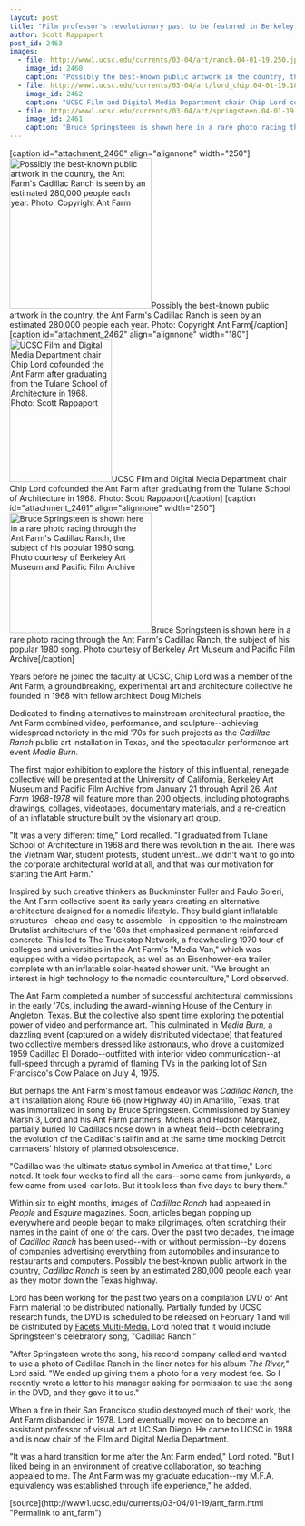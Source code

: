 ```yaml
---
layout: post
title: "Film professor's revolutionary past to be featured in Berkeley Art Museum retrospective and new DVD"
author: Scott Rappaport
post_id: 2463
images:
  - file: http://www1.ucsc.edu/currents/03-04/art/ranch.04-01-19.250.jpg
    image_id: 2460
    caption: "Possibly the best-known public artwork in the country, the Ant Farm's Cadillac Ranch is seen by an estimated 280,000 people each year. Photo: Copyright Ant Farm"
  - file: http://www1.ucsc.edu/currents/03-04/art/lord_chip.04-01-19.180.jpg
    image_id: 2462
    caption: "UCSC Film and Digital Media Department chair Chip Lord cofounded the Ant Farm after graduating from the Tulane School of Architecture in 1968. Photo: Scott Rappaport"
  - file: http://www1.ucsc.edu/currents/03-04/art/springsteen.04-01-19.250.jpg
    image_id: 2461
    caption: "Bruce Springsteen is shown here in a rare photo racing through the Ant Farm's Cadillac Ranch, the subject of his popular 1980 song. Photo courtesy of Berkeley Art Museum and Pacific Film Archive"
---
```


[caption id="attachment_2460" align="alignnone" width="250"]<a href="http://localhost/mysite/wp-content/uploads/2004/01/ranch.04-01-19.250.jpg"><img class="size-full wp-image-2460" src="http://localhost/mysite/wp-content/uploads/2004/01/ranch.04-01-19.250.jpg" alt="Possibly the best-known public artwork in the country, the Ant Farm's Cadillac Ranch is seen by an estimated 280,000 people each year. Photo: Copyright Ant Farm" width="250" height="265" /></a>Possibly the best-known public artwork in the country, the Ant Farm's Cadillac Ranch is seen by an estimated 280,000 people each year. Photo: Copyright Ant Farm[/caption]
[caption id="attachment_2462" align="alignnone" width="180"]<a href="http://localhost/mysite/wp-content/uploads/2004/01/lord_chip.04-01-19.180.jpg"><img class="size-full wp-image-2462" src="http://localhost/mysite/wp-content/uploads/2004/01/lord_chip.04-01-19.180.jpg" alt="UCSC Film and Digital Media Department chair Chip Lord cofounded the Ant Farm after graduating from the Tulane School of Architecture in 1968. Photo: Scott Rappaport" width="180" height="252" /></a>UCSC Film and Digital Media Department chair Chip Lord cofounded the Ant Farm after graduating from the Tulane School of Architecture in 1968. Photo: Scott Rappaport[/caption]
[caption id="attachment_2461" align="alignnone" width="250"]<a href="http://localhost/mysite/wp-content/uploads/2004/01/springsteen.04-01-19.250.jpg"><img class="size-full wp-image-2461" src="http://localhost/mysite/wp-content/uploads/2004/01/springsteen.04-01-19.250.jpg" alt="Bruce Springsteen is shown here in a rare photo racing through the Ant Farm's Cadillac Ranch, the subject of his popular 1980 song. Photo courtesy of Berkeley Art Museum and Pacific Film Archive" width="250" height="212" /></a>Bruce Springsteen is shown here in a rare photo racing through the Ant Farm's Cadillac Ranch, the subject of his popular 1980 song. Photo courtesy of Berkeley Art Museum and Pacific Film Archive[/caption]
<p>
  Years before he joined the faculty at UCSC, Chip Lord was a member of the Ant Farm, a groundbreaking, experimental art and architecture collective he founded in 1968 with fellow architect Doug Michels.
</p>
<p>
  Dedicated to finding alternatives to mainstream architectural practice, the Ant Farm combined video, performance, and sculpture--achieving widespread notoriety in the mid '70s for such projects as the <i>Cadillac Ranch</i> public art installation in Texas, and the spectacular performance art event <i>Media Burn.</i><br>
</p>
<p>
  The first major exhibition to explore the history of this influential, renegade collective will be presented at the University of California, Berkeley Art Museum and Pacific Film Archive from January 21 through April 26. <i>Ant Farm 1968-1978</i> will feature more than 200 objects, including photographs, drawings, collages, videotapes, documentary materials, and a re-creation of an inflatable structure built by the visionary art group.<br>
</p>
<p>
  "It was a very different time," Lord recalled. "I graduated from Tulane School of Architecture in 1968 and there was revolution in the air. There was the Vietnam War, student protests, student unrest...we didn't want to go into the corporate architectural world at all, and that was our motivation for starting the Ant Farm."<br>
</p>
<p>
  Inspired by such creative thinkers as Buckminster Fuller and Paulo Soleri, the Ant Farm collective spent its early years creating an alternative architecture designed for a nomadic lifestyle. They build giant inflatable structures--cheap and easy to assemble--in opposition to the mainstream Brutalist architecture of the '60s that emphasized permanent reinforced concrete. This led to The Truckstop Network, a freewheeling 1970 tour of colleges and universities in the Ant Farm's "Media Van," which was equipped with a video portapack, as well as an Eisenhower-era trailer, complete with an inflatable solar-heated shower unit. "We brought an interest in high technology to the nomadic counterculture," Lord observed.<br>
</p>
<p>
  The Ant Farm completed a number of successful architectural commissions in the early '70s, including the award-winning House of the Century in Angleton, Texas. But the collective also spent time exploring the potential power of video and performance art. This culminated in <i>Media Burn,</i> a dazzling event (captured on a widely distributed videotape) that featured two collective members dressed like astronauts, who drove a customized 1959 Cadillac El Dorado--outfitted with interior video communication--at full-speed through a pyramid of flaming TVs in the parking lot of San Francisco's Cow Palace on July 4, 1975.<br>
</p>
<p>
  But perhaps the Ant Farm's most famous endeavor was <i>Cadillac Ranch,</i> the art installation along Route 66 (now Highway 40) in Amarillo, Texas, that was immortalized in song by Bruce Springsteen. Commissioned by Stanley Marsh 3, Lord and his Ant Farm partners, Michels and Hudson Marquez, partially buried 10 Cadillacs nose down in a wheat field--both celebrating the evolution of the Cadillac's tailfin and at the same time mocking Detroit carmakers' history of planned obsolescence.<br>
</p>
<p>
  "Cadillac was the ultimate status symbol in America at that time," Lord noted. It took four weeks to find all the cars--some came from junkyards, a few came from used-car lots. But it took less than five days to bury them."<br>
</p>
<p>
  Within six to eight months, images of <i>Cadillac Ranch</i> had appeared in <i>People</i> and <i>Esquire</i> magazines. Soon, articles began popping up everywhere and people began to make pilgrimages, often scratching their names in the paint of one of the cars. Over the past two decades, the image of <i>Cadillac Ranch</i> has been used--with or without permission--by dozens of companies advertising everything from automobiles and insurance to restaurants and computers. Possibly the best-known public artwork in the country, <i>Cadillac Ranch</i> is seen by an estimated 280,000 people each year as they motor down the Texas highway.<br>
</p>
<p>
  Lord has been working for the past two years on a compilation DVD of Ant Farm material to be distributed nationally. Partially funded by UCSC research funds, the DVD is scheduled to be released on February 1 and will be distributed by <a href="http://www.facets.org">Facets Multi-Media.</a> Lord noted that it would include Springsteen's celebratory song, "Cadillac Ranch."<br>
</p>
<p>
  "After Springsteen wrote the song, his record company called and wanted to use a photo of Cadillac Ranch in the liner notes for his album <i>The River,"</i> Lord said. "We ended up giving them a photo for a very modest fee. So I recently wrote a letter to his manager asking for permission to use the song in the DVD, and they gave it to us."
</p>
<p>
  When a fire in their San Francisco studio destroyed much of their work, the Ant Farm disbanded in 1978. Lord eventually moved on to become an assistant professor of visual art at UC San Diego. He came to UCSC in 1988 and is now chair of the Film and Digital Media Department.<br>
</p>
<p>
  "It was a hard transition for me after the Ant Farm ended," Lord noted. "But I liked being in an environment of creative collaboration, so teaching appealed to me. The Ant Farm was my graduate education--my M.F.A. equivalency was established through life experience," he added.<br>
</p>
[source](http://www1.ucsc.edu/currents/03-04/01-19/ant_farm.html "Permalink to ant_farm")
